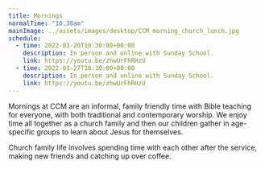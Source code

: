 ```yaml
---
title: Mornings
normalTime: "10.30am"
mainImage: ../assets/images/desktop/CCM_morning_church_lunch.jpg
schedule:
  - time: 2022-03-20T10:30:00+00:00
    description: In person and online with Sunday School.
    link: https://youtu.be/zhwUrFhRHzU
  - time: 2022-03-27T10:30:00+00:00
    description: In person and online with Sunday School.
    link: https://youtu.be/zhwUrFhRHzU
---
```

Mornings at CCM are an informal, family friendly time with Bible teaching for everyone, with both traditional and contemporary worship. We enjoy time all together as a church family and then our children gather in age-specific groups to learn about Jesus for themselves.

Church family life involves spending time with each other after the service, making new friends and catching up over coffee.
